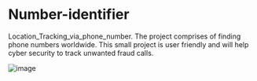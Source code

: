 # Number-identifier
Location_Tracking_via_phone_number.
The project comprises of finding phone numbers worldwide.
This small project is user friendly and will help cyber security to track unwanted fraud calls. 

![image](https://github.com/Akshaypaarcha/Number-identifier/assets/112705464/8001542a-c420-4223-88b7-cd96460ed059)
